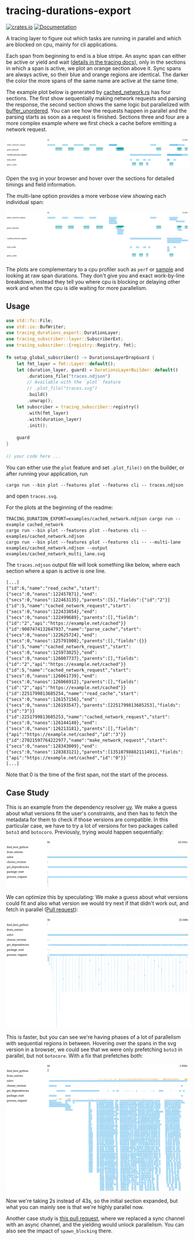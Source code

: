 # tracing-durations-export

[![crates.io](https://img.shields.io/crates/v/tracing-durations-export.svg?logo=rust)](https://crates.io/crates/tracing-durations-export)
[![Documentation](https://docs.rs/tracing-durations-export/badge.svg)](https://docs.rs/tracing-durations-export)

A tracing layer to figure out which tasks are running in parallel and which are blocked on cpu, mainly for cli applications.

Each span from beginning to end is a blue stripe. An async span can either be active or yield and wait ([details in the tracing docs](https://docs.rs/tracing/latest/tracing/struct.Span.html#in-asynchronous-code)), only in the sections in which a span is active, we plot an orange section above it. Sync spans are always active, so their blue and orange regions are identical. The darker the color the more spans of the same name are active at the same time.

The example plot below is generated by [cached_network.rs](examples/cached_network.rs) has four sections. The first show sequentially making network requests and parsing the response, the second section shows the same logic but parallelized with [buffer_unordered](https://docs.rs/futures/latest/futures/stream/trait.StreamExt.html#method.buffer_unordered). You can see how the requests happen in parallel and the parsing starts as soon as a request is finished. Sections three and four are a more complex example where we first check a cache before emitting a network request.

![Example plot](examples/cached_network.svg)

Open the svg in your browser and hover over the sections for detailed timings and field information.

The multi-lane option provides a more verbose view showing each individual span:

![Example plot, multi lane](examples/cached_network_multi_lane.svg)

The plots are complementary to a cpu profiler such as `perf` or [sample](https://github.com/mstange/samply) and looking at raw span durations. They don't give you and exact work-by-line breakdown, instead they tell you where cpu is blocking or delaying other work and when the cpu is idle waiting for more parallelism.

## Usage

```rust
use std::fs::File;
use std::io::BufWriter;
use tracing_durations_export::DurationLayer;
use tracing_subscriber::layer::SubscriberExt;
use tracing_subscriber::{registry::Registry, fmt};

fn setup_global_subscriber() -> DurationsLayerDropGuard {
    let fmt_layer = fmt::Layer::default();
    let (duration_layer, guard) = DurationsLayerBuilder::default()
        .durations_file("traces.ndjson")
        // Available with the `plot` feature
        // .plot_file("traces.svg")
        .build()
        .unwrap();
    let subscriber = tracing_subscriber::registry()
        .with(fmt_layer)
        .with(duration_layer)
        .init();

    guard
}

// your code here ...
```

You can either use the `plot` feature and set `.plot_file()` on the builder, or after running your application, run

```shell
cargo run --bin plot --features plot --features cli -- traces.ndjson
```

and open `traces.svg`.

For the plots at the beginning of the readme:

```shell
TRACING_DURATION_EXPORT=examples/cached_network.ndjson cargo run --example cached_network
cargo run --bin plot --features plot --features cli -- examples/cached_network.ndjson
cargo run --bin plot --features plot --features cli -- --multi-lane examples/cached_network.ndjson --output examples/cached_network_multi_lane.svg
```

The `traces.ndjson` output file will look something like below, where each section where a span is active is one line.

```ndjson
[...]
{"id":6,"name":"read_cache","start":{"secs":0,"nanos":122457871},"end":{"secs":0,"nanos":122463135},"parents":[5],"fields":{"id":"2"}}
{"id":5,"name":"cached_network_request","start":{"secs":0,"nanos":122433854},"end":{"secs":0,"nanos":122499689},"parents":[],"fields":{"id":"2","api":"https://example.net/cached"}}
{"id":9007474132647937,"name":"parse_cache","start":{"secs":0,"nanos":122625724},"end":{"secs":0,"nanos":125791908},"parents":[],"fields":{}}
{"id":5,"name":"cached_network_request","start":{"secs":0,"nanos":125973025},"end":{"secs":0,"nanos":126007737},"parents":[],"fields":{"id":"2","api":"https://example.net/cached"}}
{"id":5,"name":"cached_network_request","start":{"secs":0,"nanos":126061739},"end":{"secs":0,"nanos":126066912},"parents":[],"fields":{"id":"2","api":"https://example.net/cached"}}
{"id":2251799813685254,"name":"read_cache","start":{"secs":0,"nanos":126157156},"end":{"secs":0,"nanos":126193547},"parents":[2251799813685253],"fields":{"id":"3"}}
{"id":2251799813685253,"name":"cached_network_request","start":{"secs":0,"nanos":126144140},"end":{"secs":0,"nanos":126213181},"parents":[],"fields":{"api":"https://example.net/cached","id":"3"}}
{"id":27021597764222977,"name":"make_network_request","start":{"secs":0,"nanos":128343009},"end":{"secs":0,"nanos":128383121},"parents":[13510798882111491],"fields":{"api":"https://example.net/cached","id":"0"}}```
[...]
```

Note that 0 is the time of the first span, not the start of the process.

## Case Study

This is an example from the dependency resolver [uv](https://github.com/astral-sh/uv). We make a guess about what versions fit the user's constraints, and then has to fetch the metadata for them to check if those versions are compatible. In this particular case, we have to try a lot of versions for two packages called `boto3` and `botocoro`. Previously, trying would happen sequentially:

![A plot without much parallelism, 43s total](examples/uv_1.png)

We can optimize this by speculating: We make a guess about what versions could fit and also what version we would try next if that didn't work out, and fetch in parallel ([Pull request](https://github.com/astral-sh/uv/pull/2452)):

![A plot with some parallelism, but in spikes with non-parallel sections in between, 25s total](examples/uv_2.png)

This is faster, but you can see we're having phases of a lot of parallelism with sequential regions in between. Hovering over the spans in the svg version in a browser, we could see that we were only prefetching `boto3` in parallel, but not `botocore`. With a fix that prefetches both:

![A with a lot parallelism, 2s total](examples/uv_3.png)

Now we're taking 2s instead of 43s, so the initial section expanded, but what you can mainly see is that we're highly parallel now.

Another case study is [this pull request](https://github.com/astral-sh/uv/pull/1163), where we replaced a sync channel with an async channel, and the yielding would unlock parallelism. You can also see the impact of `spawn_blocking` there.
